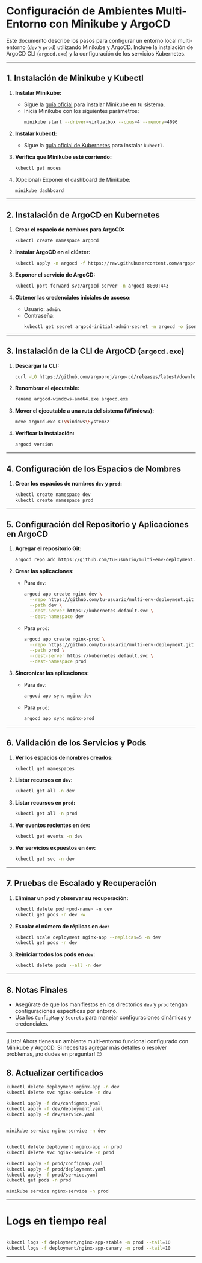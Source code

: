 # Configuración de Ambientes Multi-Entorno con Minikube y ArgoCD

Este documento describe los pasos para configurar un entorno local multi-entorno (`dev` y `prod`) utilizando Minikube y ArgoCD. Incluye la instalación de ArgoCD CLI (`argocd.exe`) y la configuración de los servicios Kubernetes.

---

## **1. Instalación de Minikube y Kubectl**

1. **Instalar Minikube:**
   - Sigue la [guía oficial](https://minikube.sigs.k8s.io/docs/start/) para instalar Minikube en tu sistema.
   - Inicia Minikube con los siguientes parámetros:
     ```bash
     minikube start --driver=virtualbox --cpus=4 --memory=4096
     ```

2. **Instalar kubectl:**
   - Sigue la [guía oficial de Kubernetes](https://kubernetes.io/docs/tasks/tools/) para instalar `kubectl`.

3. **Verifica que Minikube esté corriendo:**
   ```bash
   kubectl get nodes
   ```

4. (Opcional) Exponer el dashboard de Minikube:
   ```bash
   minikube dashboard
   ```

---

## **2. Instalación de ArgoCD en Kubernetes**

1. **Crear el espacio de nombres para ArgoCD:**
   ```bash
   kubectl create namespace argocd
   ```

2. **Instalar ArgoCD en el clúster:**
   ```bash
   kubectl apply -n argocd -f https://raw.githubusercontent.com/argoproj/argo-cd/stable/manifests/install.yaml
   ```

3. **Exponer el servicio de ArgoCD:**
   ```bash
   kubectl port-forward svc/argocd-server -n argocd 8080:443
   ```

4. **Obtener las credenciales iniciales de acceso:**
   - Usuario: `admin`.
   - Contraseña:
     ```bash
     kubectl get secret argocd-initial-admin-secret -n argocd -o jsonpath="{.data.password}" | base64 --decode
     ```

---

## **3. Instalación de la CLI de ArgoCD (`argocd.exe`)**

1. **Descargar la CLI:**
   ```bash
   curl -LO https://github.com/argoproj/argo-cd/releases/latest/download/argocd-windows-amd64.exe
   ```

2. **Renombrar el ejecutable:**
   ```bash
   rename argocd-windows-amd64.exe argocd.exe
   ```

3. **Mover el ejecutable a una ruta del sistema (Windows):**
   ```bash
   move argocd.exe C:\Windows\System32
   ```

4. **Verificar la instalación:**
   ```bash
   argocd version
   ```

---

## **4. Configuración de los Espacios de Nombres**

1. **Crear los espacios de nombres `dev` y `prod`:**
   ```bash
   kubectl create namespace dev
   kubectl create namespace prod
   ```

---

## **5. Configuración del Repositorio y Aplicaciones en ArgoCD**

1. **Agregar el repositorio Git:**
   ```bash
   argocd repo add https://github.com/tu-usuario/multi-env-deployment.git
   ```

2. **Crear las aplicaciones:**
   - Para `dev`:
     ```bash
     argocd app create nginx-dev \
       --repo https://github.com/tu-usuario/multi-env-deployment.git \
       --path dev \
       --dest-server https://kubernetes.default.svc \
       --dest-namespace dev
     ```

   - Para `prod`:
     ```bash
     argocd app create nginx-prod \
       --repo https://github.com/tu-usuario/multi-env-deployment.git \
       --path prod \
       --dest-server https://kubernetes.default.svc \
       --dest-namespace prod
     ```

3. **Sincronizar las aplicaciones:**
   - Para `dev`:
     ```bash
     argocd app sync nginx-dev
     ```
   - Para `prod`:
     ```bash
     argocd app sync nginx-prod
     ```

---

## **6. Validación de los Servicios y Pods**

1. **Ver los espacios de nombres creados:**
   ```bash
   kubectl get namespaces
   ```

2. **Listar recursos en `dev`:**
   ```bash
   kubectl get all -n dev
   ```

3. **Listar recursos en `prod`:**
   ```bash
   kubectl get all -n prod
   ```

4. **Ver eventos recientes en `dev`:**
   ```bash
   kubectl get events -n dev
   ```

5. **Ver servicios expuestos en `dev`:**
   ```bash
   kubectl get svc -n dev
   ```

---

## **7. Pruebas de Escalado y Recuperación**

1. **Eliminar un pod y observar su recuperación:**
   ```bash
   kubectl delete pod <pod-name> -n dev
   kubectl get pods -n dev -w
   ```

2. **Escalar el número de réplicas en `dev`:**
   ```bash
   kubectl scale deployment nginx-app --replicas=5 -n dev
   kubectl get pods -n dev
   ```

3. **Reiniciar todos los pods en `dev`:**
   ```bash
   kubectl delete pods --all -n dev
   ```

---

## **8. Notas Finales**
- Asegúrate de que los manifiestos en los directorios `dev` y `prod` tengan configuraciones específicas por entorno.
- Usa los `ConfigMap` y `Secrets` para manejar configuraciones dinámicas y credenciales.

---

¡Listo! Ahora tienes un ambiente multi-entorno funcional configurado con Minikube y ArgoCD. Si necesitas agregar más detalles o resolver problemas, ¡no dudes en preguntar! 😊



## **8. Actualizar certificados**

 ```bash
kubectl delete deployment nginx-app -n dev
kubectl delete svc nginx-service -n dev

kubectl apply -f dev/configmap.yaml
kubectl apply -f dev/deployment.yaml
kubectl apply -f dev/service.yaml


minikube service nginx-service -n dev


kubectl delete deployment nginx-app -n prod
kubectl delete svc nginx-service -n prod

kubectl apply -f prod/configmap.yaml
kubectl apply -f prod/deployment.yaml
kubectl apply -f prod/service.yaml
kubectl get pods -n prod

minikube service nginx-service -n prod

  ```

---
# Logs en tiempo real

```bash

kubectl logs -f deployment/nginx-app-stable -n prod --tail=10
kubectl logs -f deployment/nginx-app-canary -n prod --tail=10
  ```

---
